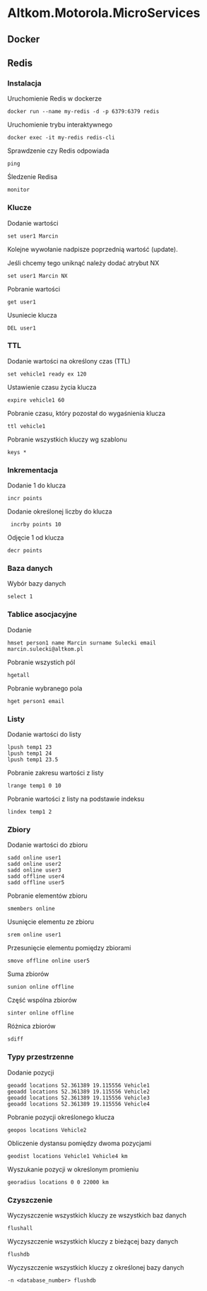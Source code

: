 # Altkom.Motorola.MicroServices


## Docker


## Redis


### Instalacja

Uruchomienie Redis w dockerze
~~~
docker run --name my-redis -d -p 6379:6379 redis
~~~

Uruchomienie trybu interaktywnego
~~~
docker exec -it my-redis redis-cli
~~~

Sprawdzenie czy Redis odpowiada
~~~
ping
~~~

Śledzenie Redisa
~~~
monitor
~~~

### Klucze

Dodanie wartości
~~~
set user1 Marcin
~~~
Kolejne wywołanie nadpisze poprzednią wartość (update).

Jeśli chcemy tego uniknąć należy dodać atrybut NX
~~~
set user1 Marcin NX
~~~

Pobranie wartości
~~~
get user1
~~~


Usuniecie klucza
~~~
DEL user1
~~~


### TTL

Dodanie wartości na określony czas (TTL)
~~~
set vehicle1 ready ex 120
~~~

Ustawienie czasu życia klucza
~~~
expire vehicle1 60
~~~



Pobranie czasu, który pozostał do wygaśnienia klucza
~~~
ttl vehicle1
~~~

Pobranie wszystkich kluczy wg szablonu
~~~
keys *
~~~


 ### Inkrementacja
 
 Dodanie 1 do klucza
 ~~~
 incr points
 ~~~
 
 Dodanie określonej liczby do klucza
 ~~~
  incrby points 10
 ~~~
 
 Odjęcie 1 od klucza
 ~~~
 decr points
 ~~~
 

### Baza danych

Wybór bazy danych
~~~
select 1
~~~


###  Tablice asocjacyjne

Dodanie 
~~~
hmset person1 name Marcin surname Sulecki email marcin.sulecki@altkom.pl
~~~

Pobranie wszystich pól
~~~
hgetall
~~~

Pobranie wybranego pola
 ~~~
 hget person1 email
 ~~~
 
 

### Listy

Dodanie wartości do listy
~~~ 
lpush temp1 23
lpush temp1 24
lpush temp1 23.5
~~~

Pobranie zakresu wartości z listy
~~~
lrange temp1 0 10
~~~

Pobranie wartości z listy na podstawie indeksu
~~~
lindex temp1 2
~~~


### Zbiory

Dodanie wartości do zbioru
~~~
sadd online user1
sadd online user2
sadd online user3
sadd offline user4
sadd offline user5
~~~

Pobranie elementów zbioru
~~~
smembers online
~~~

Usunięcie elementu ze zbioru
~~~
srem online user1
~~~

Przesunięcie elementu pomiędzy zbiorami
~~~
smove offline online user5
~~~

Suma zbiorów
~~~
sunion online offline
~~~

Część wspólna zbiorów
~~~
sinter online offline
~~~

Różnica zbiorów
~~~
sdiff
~~~

### Typy przestrzenne

Dodanie pozycji
~~~
geoadd locations 52.361389 19.115556 Vehicle1
geoadd locations 52.361389 19.115556 Vehicle2
geoadd locations 52.361389 19.115556 Vehicle3
geoadd locations 52.361389 19.115556 Vehicle4
~~~

Pobranie pozycji określonego klucza
~~~
geopos locations Vehicle2
~~~


Obliczenie dystansu pomiędzy dwoma pozycjami
~~~ 
geodist locations Vehicle1 Vehicle4 km
~~~


Wyszukanie pozycji w określonym promieniu
~~~
georadius locations 0 0 22000 km
~~~

### Czyszczenie 

Wyczyszczenie wszystkich kluczy ze wszystkich baz danych
~~~
flushall
~~~

Wyczyszczenie wszystkich kluczy z bieżącej bazy danych
~~~
flushdb
~~~


Wyczyszczenie wszystkich kluczy z określonej bazy danych
~~~
-n <database_number> flushdb
~~~






